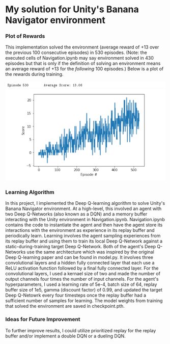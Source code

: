 # My solution for Unity's Banana Navigator environment

### Plot of Rewards
This implementation solved the environment (average reward of +13 over the previous 100 consecutive episodes) in 530 episodes. (Note: the executed cells of Navigation.ipynb may say environment solved in 430 episodes but that is only if the definition of solving an environment means an average reward of +13 for the *following* 100 episodes.) Below is a plot of the rewards during training. 

![Title saying environment was solved in 530 episodes](https://github.com/k-staple/deep-reinforcement-learning/blob/update_report/p1_navigation/solved_in_530_episodes.PNG "Environment solved in 530 episodes")
![Plot of Rewards](https://github.com/k-staple/deep-reinforcement-learning/blob/update_report/p1_navigation/plot_of_rewards_during_training.PNG "Plot of Rewards")

### Learning Algorithm
In this project, I implemented the Deep Q-learning algorithm to solve Unity's Banana Navigator environment. At a high-level, this involved an agent with two Deep Q-Networks (also known as a DQN) and a memory buffer interacting with the Unity environment in Navigation.ipynb. Navigation.ipynb contains the code to instantiate the agent and then have the agent store its interactions with the environment as experience in its replay buffer and periodically learn. Learning involves the agent sampling experiences from its replay buffer and using them to train its local Deep Q-Network against a static-during-training target Deep Q-Network. Both of the agent's Deep Q-Networks use the same architecture which was inspired by the original Deep Q-learning paper and can be found in model.py. It involves three convolutional layers and a hidden fully connected layer that each use a ReLU activation function followed by a final fully connected layer. For the convolutional layers, I used a kernael size of two and made the number of output channels four times the number of input channels. For the agent's hyperparameters, I used a learning rate of 5e-4, batch size of 64, replay buffer size of 1e5, gamma (discount factor) of 0.99, and updated the target Deep Q-Netowrk every four timesteps once the replay buffer had a sufficient number of samples for learning. The model weights from training that solved the environment are saved in checkpoint.pth.

### Ideas for Future Improvement
To further improve results, I could utilize prioritized replay for the replay buffer and/or implement a double DQN or a dueling DQN.
